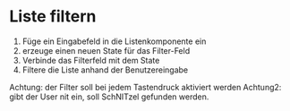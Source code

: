 # Liste filtern

1. Füge ein Eingabefeld in die Listenkomponente ein
2. erzeuge einen neuen State für das Filter-Feld
3. Verbinde das Filterfeld mit dem State
4. Filtere die Liste anhand der Benutzereingabe

Achtung: der Filter soll bei jedem Tastendruck aktiviert werden
Achtung2: gibt der User nit ein, soll SchNITzel gefunden werden.
